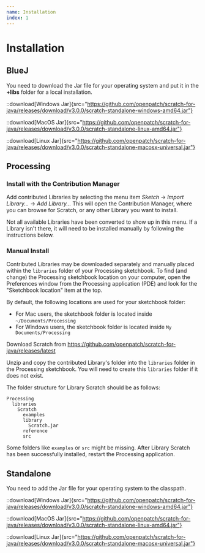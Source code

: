 ```yaml
---
name: Installation
index: 1
---
```


# Installation

## BlueJ

You need to download the Jar file for your operating system and put it in the **+libs** folder for a local installation.

::download[Windows Jar]{src="https://github.com/openpatch/scratch-for-java/releases/download/v3.0.0/scratch-standalone-windows-amd64.jar"}

::download[MacOS Jar]{src="https://github.com/openpatch/scratch-for-java/releases/download/v3.0.0/scratch-standalone-linux-amd64.jar"}

::download[Linux Jar]{src="https://github.com/openpatch/scratch-for-java/releases/download/v3.0.0/scratch-standalone-macosx-universal.jar"}


## Processing

### Install with the Contribution Manager

Add contributed Libraries by selecting the menu item _Sketch_ → _Import Library..._ → _Add Library..._ This will open the Contribution Manager, where you can browse for Scratch, or any other Library you want to install.

Not all available Libraries have been converted to show up in this menu. If a Library isn't there, it will need to be installed manually by following the instructions below.

### Manual Install

Contributed Libraries may be downloaded separately and manually placed within the `libraries` folder of your Processing sketchbook. To find (and change) the Processing sketchbook location on your computer, open the Preferences window from the Processing application (PDE) and look for the "Sketchbook location" item at the top.

By default, the following locations are used for your sketchbook folder:
* For Mac users, the sketchbook folder is located inside `~/Documents/Processing`
* For Windows users, the sketchbook folder is located inside `My Documents/Processing`

Download Scratch from https://github.com/openpatch/scratch-for-java/releases/latest

Unzip and copy the contributed Library's folder into the `libraries` folder in the Processing sketchbook. You will need to create this `libraries` folder if it does not exist.

The folder structure for Library Scratch should be as follows:

```
Processing
  libraries
    Scratch
      examples
      library
        Scratch.jar
      reference
      src
```

Some folders like `examples` or `src` might be missing. After Library Scratch has been successfully installed, restart the Processing application.

## Standalone

You need to add the Jar file for your operating system to the classpath.

::download[Windows Jar]{src="https://github.com/openpatch/scratch-for-java/releases/download/v3.0.0/scratch-standalone-windows-amd64.jar"}

::download[MacOS Jar]{src="https://github.com/openpatch/scratch-for-java/releases/download/v3.0.0/scratch-standalone-linux-amd64.jar"}

::download[Linux Jar]{src="https://github.com/openpatch/scratch-for-java/releases/download/v3.0.0/scratch-standalone-macosx-universal.jar"}